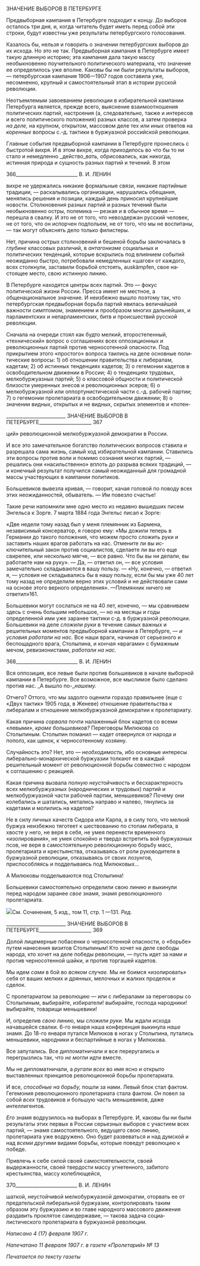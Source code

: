 ЗНАЧЕНИЕ ВЫБОРОВ В ПЕТЕРБУРГЕ

Предвыборная кампания в Петербурге подходит к концу. До выборов осталось три дня, и, когда читатель будет иметь перед собой эти строки, будут известны уже резуль­таты петербургского голосования.

Казалось бы, нельзя и говорить о значении петербургских выборов до их исхода. Но это не так. Предвыборная кампания в Петербурге имеет такую длинную историю; эта кампания дала такую массу необыкновенно поучительного политического материала, что значение ее определилось уже вполне. Каковы бы ни были результаты выборов, — петербургская кампания 1906—1907 годов составила уже, несомненно, крупный и са­мостоятельный этап в истории русской революции.

Неотъемлемым завоеванием революции в избирательной кампании Петербурга явля­ется, прежде всего, выяснение взаимоотношения политических партий, настроения (а, следовательно, также и интересов и всего политического положения) разных классов, а затем проверка _на деле,_ на крупном, открытом, массовом деле тех или иных ответов на _коренные_ вопросы с.-д. тактики в буржуазной российской революции.

Главные события предвыборной кампании в Петербурге пронеслись с быстротой вихря. И в этом вихре, когда приходилось во что бы то ни стало и немедленно _действо­__вать,_ обрисовались, как никогда, истинная природа и сущность разных партий и тече­ний. В этом

  

366__________________________ В. И. ЛЕНИН

вихре не удержались никакие формальные связи, никакие партийные традиции, — рас­калывались организации, нарушались обещания, менялись решения и позиции, каждый день приносил крупнейшие новости. Столкновения разных партий и разных течений были необыкновенно остры, полемика — резкая и в обычное время — перешла в свал­ку. И это не от того, что невоздержан русский человек, не от того, что он испорчен подпольем, не от того, что мы не воспитаны, — так могут объяснять дело только фили­стеры.

Нет, причина острых столкновений и бешеной борьбы заключалась в _глубине_ клас­совых различий, в _антагонизме_ социальных и политических тенденций, которые вскрылись под влиянием событий неожиданно быстро, потребовали немедленных «ша­гов» от каждого, всех столкнули, заставили борьбой отстоять, auskämpfen, свое на­стоящее место, свою истинную линию.

В Петербурге находятся центры всех партий. Это — фокус политической жизни Рос­сии. Пресса имеет не местное, а общенациональное значение. И неизбежно вышло по­этому так, что петербургская предвыборная борьба партий явилась величайшей важно­сти симптомом, знамением и прообразом многих дальнейших, и парламентских и не­парламентских, битв и происшествий русской революции.

Сначала на очереди стоял как будто мелкий, второстепенный, «технический» вопрос о соглашениях всех оппозиционных и революционных партий против черносотенной опасности. Под прикрытием этого «простого» вопроса таились на деле основные поли­тические вопросы: 1) об отношении правительства к либералам, кадетам; 2) об истин­ных тенденциях кадетов; 3) о гегемонии кадетов в освободительном движении в Рос­сии; 4) о тенденциях трудовых, мелкобуржуазных партий; 5) о классовой общности и политической близости умеренных энесов и революционных эсеров; 6) о мелкобуржу­азной или оппортунистической части с.-д. рабочей партии; 7) о гегемонии пролетариата в освободительном движении; 8) о значении видных, открытых и не видных, скрытых элементов и «потен-

  

_________________________ ЗНАЧЕНИЕ ВЫБОРОВ В ПЕТЕРБУРГЕ______________________ 367

ций» революционной мелкобуржуазной демократии в России.

И все это замечательное богатство политических вопросов ставила и разрешала сама жизнь, самый ход избирательной кампании. Ставились эти вопросы против воли и по­мимо сознания многих партий, — решались они «насильственно» вплоть до разрыва всяких традиций, — и конечный результат получился самый неожиданный для громад­ной массы участвующих в кампании политиков.

Большевиков вывезла кривая, — говорит, качая головой по поводу всех этих неожи­данностей, обыватель. — Им повезло счастье!

Такие речи напомнили мне одно место из недавно вышедших писем Энгельса к Зор­ге. 7 марта 1884 года Энгельс писал к Зорге:

«Две недели тому назад был у меня племянник из Бармена, независимый консерва­тор, я говорю ему: «Мы дожили теперь в Германии до такого положения, что можем просто сложить руки и заставить наших врагов работать на нас. Отмените ли вы ис­ключительный закон против социалистов, сделаете ли вы его еще свирепее, или не­сколько мягче, — все равно. Что бы вы ни делали, вы работаете нам на руку». — Да, — ответил он, — все условия замечательно складываются в вашу пользу. — «Ну, конечно, — ответил я, — условия не складывались бы в нашу пользу, если бы мы уже 40 лет то­му назад не определили верно этих условий и не действовали сами на основе этого вер­ного определения». —Племянник ничего не ответил»161.

Большевики могут сослаться не на 40 лет, конечно, — мы сравниваем здесь с очень большим небольшое, — но на месяцы и годы определенной ими уже заранее тактики с-д. в буржуазной революции. Большевики на деле _сложили руки_ в течение самых важ­ных и решительных моментов предвыборной кампании в Петербурге, — _и условия ра­ботали на нас._ Все наши враги, начиная от серьезного и беспощадного врага, Столы­пина, и кончая «врагами» с бумажным мечом, ревизионистами, _работали на нас._

  

368__________________________ В. И. ЛЕНИН

Вся оппозиция, все левые были против большевиков в начале выборной кампании в Петербурге. Все возможное, все мыслимое было сделано против нас. _А вышло по-__нашему._

Отчего? Оттого, что мы задолго оценили гораздо правильнее (еще с «Двух тактик» 1905 года, в Женеве) отношение правительства к либералам и отношение мелкобуржу­азной демократии к пролетариату.

Какая причина _сорвала_ почти налаженный блок кадетов со всеми «левыми», _кроме_ _большевиков?_ Переговоры Милюкова со Столыпиным. Столыпин поманил — кадет от­вернулся от народа и пополз, как щенок, к черносотенному хозяину.

Случайность это? Нет, это — _необходимость,_ ибо основные интересы либерально-монархической буржуазии толкают ее в каждый решительный момент от революцион­ной борьбы совместно с народом к соглашению с реакцией.

Какая причина вызвала _полную неустойчивость_ и бесхарактерность всех мелкобур­жуазных (народнических и трудовых) партий и мелкобуржуазной части рабочей пар­тии, меньшевиков? Почему они колебались и шатались, метались направо и налево, тя­нулись за кадетами и молились на кадетов?

Не в силу личных качеств Сидора или Карпа, а в силу того, что мелкий буржуа неиз­бежно тяготеет к шествованию по стопам либерала, в хвосте у него, не веря в себя, не умея перенести временного «изолирования», не умея спокойно и твердо встретить вой буржуазных псов, не веря в самостоятельную революционную борьбу масс, пролета­риата и крестьянства, отказываясь от роли руководителя в буржуазной революции, от­казываясь от своих лозунгов, приспособляясь и подделываясь под Милюковых...

А Милюковы подделываются под Столыпина!

Большевики самостоятельно определили свою линию и выкинули перед народом за­ранее _свое_ знамя, знамя революционного пролетариата.

![](file:///C:/Users/bot32/AppData/Local/Temp/msohtmlclip1/01/clip_image001.png)См. Сочинения, 5 изд., том 11, стр. 1 —131. _Ред._

  

_________________________ ЗНАЧЕНИЕ ВЫБОРОВ В ПЕТЕРБУРГЕ______________________ 369

Долой лицемерные побасенки о черносотенной опасности, о «борьбе» путем нанесе­ния визитов Столыпиным! Кто хочет на деле свободы народа, кто хочет на деле победы революции, — пусть идет за нами и против черносотенной шайки, и против торгашей кадетов.

Мы идем _сами_ в бой во _всяком случае._ Мы не боимся «изолировать» себя от ваших мелких и дрянных, мелочных и жалких проделок и сделок.

С пролетариатом за революцию — или с либералами за переговоры со Столыпиным, выбирайте, избиратели! выбирайте, господа народники! выбирайте, товарищи меньше­вики!

И, определив _свою_ линию, мы _сложили руки._ Мы ждали исхода начавшейся свалки. 6-го января наша конференция выкинула _наше_ знамя. До 18-го января путался Милю­ков в ногах у Столыпина, путались меньшевики, народники и беспартийные в ногах у Милюкова.

Все запутались. Все дипломатничали и все переругались и перегрызлись так, что _не могли_ идти вместе.

Мы не дипломатничали, а _ругали всех_ во имя ясно и открыто выставленных принци­пов революционной борьбы пролетариата.

И все, _способные на борьбу,_ пошли за нами. Левый блок стал фактом. Гегемония ре­волюционного пролетариата стала фактом. _Он_ повел за собой _всех_ трудовиков и боль­шую часть меньшевиков, даже интеллигентов.

_Его_ знамя водрузилось на выборах в Петербурге. И, каковы бы ни были результаты этих первых в России серьезных выборов с участием всех партий, — знамя самостоя­тельного, ведущего свою линию, пролетариата уже водружено. Оно будет развеваться и над думской и над _всеми другими_ видами борьбы, которые поведут революцию к побе­де.

Привлечь к себе силой своей самостоятельности, своей выдержанности, своей твер­дости массу угнетенного, забитого крестьянства, массу колеблющейся,

  

370__________________________ В. И. ЛЕНИН

шаткой, неустойчивой мелкобуржуазной демократии, оторвать ее от предательской ли­беральной буржуазии, контролировать таким образом эту буржуазию и во главе народ­ного массового движения раздавить проклятое самодержавие, — такова задача социа­листического пролетариата в буржуазной революции.

  

_Написано 4 (17) февраля 1907 г._

_Напечатано 11 февраля 1907 г. в газете «Пролетарий» № 13_

  

_Печатается по тексту газеты_